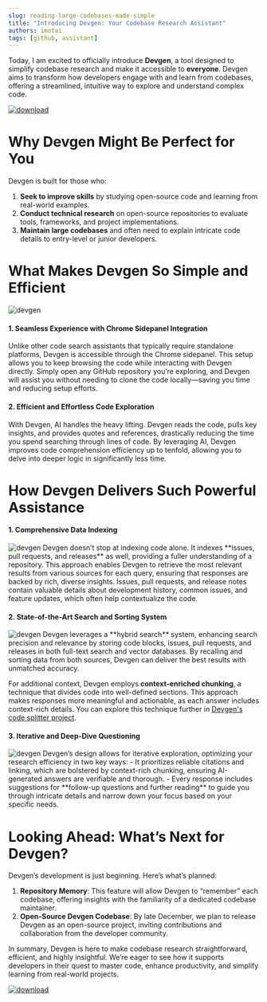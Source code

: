```yaml
---
slug: reading-large-codebases-made-simple
title: "Introducing Devgen: Your Codebase Research Assistant"
authors: imotai
tags: [github, assistant]
---
```


Today, I am excited to officially introduce **Devgen**, a tool designed to simplify codebase research and make it accessible to **everyone**. Devgen aims to transform how developers engage with and learn from codebases, offering a streamlined, intuitive way to explore and understand complex code.

[![download](/img/webstore.png)](https://chromewebstore.google.com/detail/devgen-your-github-ai-ass/iglkjhingcdlfanjlokiodgfcllmcfoc?authuser=0&hl=en)

# Why Devgen Might Be Perfect for You

Devgen is built for those who:
1. **Seek to improve skills** by studying open-source code and learning from real-world examples.
2. **Conduct technical research** on open-source repositories to evaluate tools, frameworks, and project implementations.
3. **Maintain large codebases** and often need to explain intricate code details to entry-level or junior developers.

# What Makes Devgen So Simple and Efficient

<img src="/img/devgen-mini.webp" alt="devgen" />

#### 1. Seamless Experience with Chrome Sidepanel Integration

Unlike other code search assistants that typically require standalone platforms, Devgen is accessible through the Chrome sidepanel. This setup allows you to keep browsing the code while interacting with Devgen directly. Simply open any GitHub repository you’re exploring, and Devgen will assist you without needing to clone the code locally—saving you time and reducing setup efforts.

#### 2. Efficient and Effortless Code Exploration

With Devgen, AI handles the heavy lifting. Devgen reads the code, pulls key insights, and provides quotes and references, drastically reducing the time you spend searching through lines of code. By leveraging AI, Devgen improves code comprehension efficiency up to tenfold, allowing you to delve into deeper logic in significantly less time.


# How Devgen Delivers Such Powerful Assistance

#### 1. Comprehensive Data Indexing
<img src="/img/recall_devgen.png" alt="devgen" />
Devgen doesn’t stop at indexing code alone. It indexes **issues, pull requests, and releases** as well, providing a fuller understanding of a repository. This approach enables Devgen to retrieve the most relevant results from various sources for each query, ensuring that responses are backed by rich, diverse insights. Issues, pull requests, and release notes contain valuable details about development history, common issues, and feature updates, which often help contextualize the code.

#### 2. State-of-the-Art Search and Sorting System
<img src="/img/recall.png" alt="devgen" />
Devgen leverages a **hybrid search** system, enhancing search precision and relevance by storing code blocks, issues, pull requests, and releases in both full-text search and vector databases. By recalling and sorting data from both sources, Devgen can deliver the best results with unmatched accuracy.

For additional context, Devgen employs **context-enriched chunking**, a technique that divides code into well-defined sections. This approach makes responses more meaningful and actionable, as each answer includes context-rich details. You can explore this technique further in [Devgen's code splitter project](https://github.com/imotai/code-splitter).

#### 3. Iterative and Deep-Dive Questioning
<img src="/img/recommand.png" alt="devgen" />
Devgen’s design allows for iterative exploration, optimizing your research efficiency in two key ways:
- It prioritizes reliable citations and linking, which are bolstered by context-rich chunking, ensuring AI-generated answers are verifiable and thorough.
- Every response includes suggestions for **follow-up questions and further reading** to guide you through intricate details and narrow down your focus based on your specific needs.


# Looking Ahead: What’s Next for Devgen?

Devgen’s development is just beginning. Here’s what’s planned:
1. **Repository Memory**: This feature will allow Devgen to “remember” each codebase, offering insights with the familiarity of a dedicated codebase maintainer.
2. **Open-Source Devgen Codebase**: By late December, we plan to release Devgen as an open-source project, inviting contributions and collaboration from the developer community.

In summary, Devgen is here to make codebase research straightforward, efficient, and highly insightful. We’re eager to see how it supports developers in their quest to master code, enhance productivity, and simplify learning from real-world projects.


[![download](/img/webstore.png)](https://chromewebstore.google.com/detail/devgen-your-github-ai-ass/iglkjhingcdlfanjlokiodgfcllmcfoc?authuser=0&hl=en)